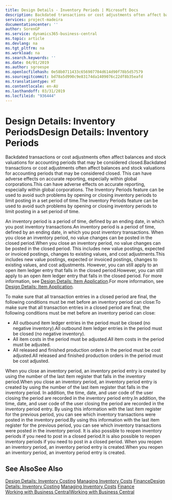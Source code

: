 ```yaml
---
title: Design Details - Inventory Periods | Microsoft Docs
description: Backdated transactions or cost adjustments often affect balances and stock valuations for accounting periods that may be considered closed. This can have adverse effects on accurate reporting, especially within global corporations. The Inventory Periods feature can be used to avoid such problems by opening or closing inventory periods to limit posting in a set period of time.
services: project-madeira
documentationcenter: ''
author: SorenGP
ms.service: dynamics365-business-central
ms.topic: article
ms.devlang: na
ms.tgt_pltfrm: na
ms.workload: na
ms.search.keywords: ''
ms.date: 04/01/2019
ms.author: sgroespe
ms.openlocfilehash: 0e58b0711433c656907704d614d90f78b5d57579
ms.sourcegitcommit: bd78a5d990c9e83174da1409076c22df8b35eafd
ms.translationtype: HT
ms.contentlocale: en-AU
ms.lasthandoff: 03/31/2019
ms.locfileid: "936444"
---
```

# <a name="design-details-inventory-periods"></a><span data-ttu-id="c4bb1-105">Design Details: Inventory Periods</span><span class="sxs-lookup"><span data-stu-id="c4bb1-105">Design Details: Inventory Periods</span></span>
<span data-ttu-id="c4bb1-106">Backdated transactions or cost adjustments often affect balances and stock valuations for accounting periods that may be considered closed.</span><span class="sxs-lookup"><span data-stu-id="c4bb1-106">Backdated transactions or cost adjustments often affect balances and stock valuations for accounting periods that may be considered closed.</span></span> <span data-ttu-id="c4bb1-107">This can have adverse effects on accurate reporting, especially within global corporations.</span><span class="sxs-lookup"><span data-stu-id="c4bb1-107">This can have adverse effects on accurate reporting, especially within global corporations.</span></span> <span data-ttu-id="c4bb1-108">The Inventory Periods feature can be used to avoid such problems by opening or closing inventory periods to limit posting in a set period of time.</span><span class="sxs-lookup"><span data-stu-id="c4bb1-108">The Inventory Periods feature can be used to avoid such problems by opening or closing inventory periods to limit posting in a set period of time.</span></span>  

 <span data-ttu-id="c4bb1-109">An inventory period is a period of time, defined by an ending date, in which you post inventory transactions.</span><span class="sxs-lookup"><span data-stu-id="c4bb1-109">An inventory period is a period of time, defined by an ending date, in which you post inventory transactions.</span></span> <span data-ttu-id="c4bb1-110">When you close an inventory period, no value changes can be posted in the closed period.</span><span class="sxs-lookup"><span data-stu-id="c4bb1-110">When you close an inventory period, no value changes can be posted in the closed period.</span></span> <span data-ttu-id="c4bb1-111">This includes new value postings, expected or invoiced postings, changes to existing values, and cost adjustments.</span><span class="sxs-lookup"><span data-stu-id="c4bb1-111">This includes new value postings, expected or invoiced postings, changes to existing values, and cost adjustments.</span></span> <span data-ttu-id="c4bb1-112">However, you can still apply to an open item ledger entry that falls in the closed period.</span><span class="sxs-lookup"><span data-stu-id="c4bb1-112">However, you can still apply to an open item ledger entry that falls in the closed period.</span></span> <span data-ttu-id="c4bb1-113">For more information, see [Design Details: Item Application](design-details-item-application.md).</span><span class="sxs-lookup"><span data-stu-id="c4bb1-113">For more information, see [Design Details: Item Application](design-details-item-application.md).</span></span>  

 <span data-ttu-id="c4bb1-114">To make sure that all transaction entries in a closed period are final, the following conditions must be met before an inventory period can close:</span><span class="sxs-lookup"><span data-stu-id="c4bb1-114">To make sure that all transaction entries in a closed period are final, the following conditions must be met before an inventory period can close:</span></span>  

-   <span data-ttu-id="c4bb1-115">All outbound item ledger entries in the period must be closed (no negative inventory).</span><span class="sxs-lookup"><span data-stu-id="c4bb1-115">All outbound item ledger entries in the period must be closed (no negative inventory).</span></span>  
-   <span data-ttu-id="c4bb1-116">All item costs in the period must be adjusted.</span><span class="sxs-lookup"><span data-stu-id="c4bb1-116">All item costs in the period must be adjusted.</span></span>  
-   <span data-ttu-id="c4bb1-117">All released and finished production orders in the period must be cost adjusted.</span><span class="sxs-lookup"><span data-stu-id="c4bb1-117">All released and finished production orders in the period must be cost adjusted.</span></span>  

 <span data-ttu-id="c4bb1-118">When you close an inventory period, an inventory period entry is created by using the number of the last item register that falls in the inventory period.</span><span class="sxs-lookup"><span data-stu-id="c4bb1-118">When you close an inventory period, an inventory period entry is created by using the number of the last item register that falls in the inventory period.</span></span> <span data-ttu-id="c4bb1-119">In addition, the time, date, and user code of the user closing the period are recorded in the inventory period entry.</span><span class="sxs-lookup"><span data-stu-id="c4bb1-119">In addition, the time, date, and user code of the user closing the period are recorded in the inventory period entry.</span></span> <span data-ttu-id="c4bb1-120">By using this information with the last item register for the previous period, you can see which inventory transactions were posted in the inventory period.</span><span class="sxs-lookup"><span data-stu-id="c4bb1-120">By using this information with the last item register for the previous period, you can see which inventory transactions were posted in the inventory period.</span></span> <span data-ttu-id="c4bb1-121">It is also possible to reopen inventory periods if you need to post in a closed period.</span><span class="sxs-lookup"><span data-stu-id="c4bb1-121">It is also possible to reopen inventory periods if you need to post in a closed period.</span></span> <span data-ttu-id="c4bb1-122">When you reopen an inventory period, an inventory period entry is created.</span><span class="sxs-lookup"><span data-stu-id="c4bb1-122">When you reopen an inventory period, an inventory period entry is created.</span></span>  

## <a name="see-also"></a><span data-ttu-id="c4bb1-123">See Also</span><span class="sxs-lookup"><span data-stu-id="c4bb1-123">See Also</span></span>  
 <span data-ttu-id="c4bb1-124">[Design Details: Inventory Costing](design-details-inventory-costing.md) [Managing Inventory Costs](finance-manage-inventory-costs.md) [Finance](finance.md)</span><span class="sxs-lookup"><span data-stu-id="c4bb1-124">[Design Details: Inventory Costing](design-details-inventory-costing.md) [Managing Inventory Costs](finance-manage-inventory-costs.md) [Finance](finance.md)</span></span>  
 [<span data-ttu-id="c4bb1-125">Working with Business Central</span><span class="sxs-lookup"><span data-stu-id="c4bb1-125">Working with Business Central</span></span>](ui-work-product.md)
